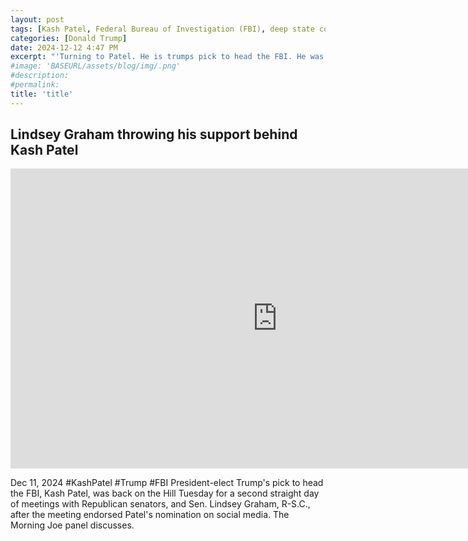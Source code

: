```yaml
---
layout: post
tags: [Kash Patel, Federal Bureau of Investigation (FBI), deep state conspiracy, politics]
categories: [Donald Trump]
date: 2024-12-12 4:47 PM
excerpt: "'Turning to Patel. He is trumps pick to head the FBI. He was back on the hill yesterday for a second straight day of meetings. The meet with key republican senators Thom Tillis, Lindsey Graham and Mike Lee. All three have signaled they will support Patel’s nomination. Senator Graham posted this photo on social media after the meeting, endorsing Patel's nomination. Writing, he promised to get the FBI back on its original mission of protecting America. And with the days of the FBI leadership having their finger on the scale politically will be over. Was he going to arrest members of the press? Nothing. Because they didn't support the stop the still conspiracy theory. And put the shoe on the other foot. Can you imagine if Joe Biden biden, Barack Obama or someone else had nominated someone who said, we are going to arrest members of the media at Fox News or Newsmax over Democrats. Please pick locusts descending from the sky. We know exactly what happened."
#image: 'BASEURL/assets/blog/img/.png'
#description:
#permalink:
title: 'title'
---
```



## Lindsey Graham throwing his support behind Kash Patel

<iframe width="853" height="480" src="https://www.youtube.com/embed/Sc7rnWLKKA0" title="Lindsey Graham throwing his support behind Kash Patel" frameborder="0" allow="accelerometer; autoplay; clipboard-write; encrypted-media; gyroscope; picture-in-picture; web-share" referrerpolicy="strict-origin-when-cross-origin" allowfullscreen></iframe>

Dec 11, 2024 #KashPatel #Trump #FBI
President-elect Trump's pick to head the FBI, Kash Patel, was back on the Hill Tuesday for a second straight day of meetings with Republican senators, and Sen. Lindsey Graham, R-S.C., after the meeting endorsed Patel's nomination on social media. The Morning Joe panel discusses.
